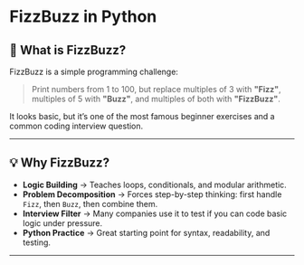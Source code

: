 # FizzBuzz in Python

## 📖 What is FizzBuzz?
FizzBuzz is a simple programming challenge:  

> Print numbers from 1 to 100, but replace multiples of 3 with **"Fizz"**, multiples of 5 with **"Buzz"**, and multiples of both with **"FizzBuzz"**.

It looks basic, but it’s one of the most famous beginner exercises and a common coding interview question.

---

## 💡 Why FizzBuzz?
- **Logic Building** → Teaches loops, conditionals, and modular arithmetic.  
- **Problem Decomposition** → Forces step-by-step thinking: first handle `Fizz`, then `Buzz`, then combine them.  
- **Interview Filter** → Many companies use it to test if you can code basic logic under pressure.  
- **Python Practice** → Great starting point for syntax, readability, and testing.  

---
